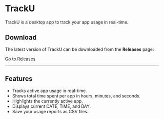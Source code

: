 # TrackU

TrackU is a desktop app to track your app usage in real-time.

## Download

The latest version of TrackU can be downloaded from the **Releases** page:

[Go to Releases](https://github.com/VioletCoode/TrackU/releases)

---

## Features

- Tracks active app usage in real-time.
- Shows total time spent per app in hours, minutes, and seconds.
- Highlights the currently active app.
- Displays current DATE, TIME, and DAY.
- Save your usage reports as CSV files.

